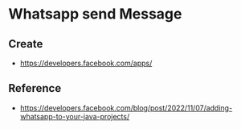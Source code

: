 # Whatsapp send Message

## Create
- https://developers.facebook.com/apps/

## Reference
- https://developers.facebook.com/blog/post/2022/11/07/adding-whatsapp-to-your-java-projects/

